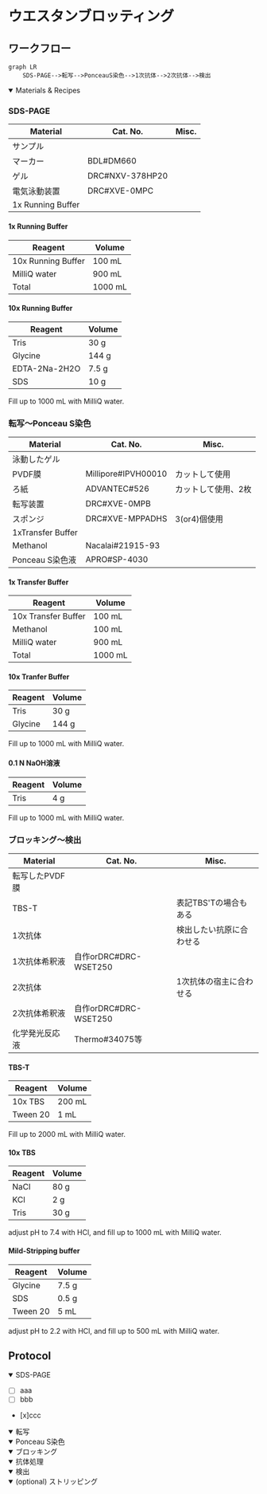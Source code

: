 # ウエスタンブロッティング

## ワークフロー

```mermaid
graph LR
    SDS-PAGE-->転写-->PonceauS染色-->1次抗体-->2次抗体-->検出
```



<details open>
<summary>Materials & Recipes</summary>

### SDS-PAGE

| Material          | Cat. No.        | Misc. |
| ----------------- | --------------- | ----- |
| サンプル          |                 |       |
| マーカー          | BDL#DM660       |       |
| ゲル              | DRC#NXV-378HP20 |       |
| 電気泳動装置      | DRC#XVE-0MPC    |       |
| 1x Running Buffer |                 |       |

#### 1x Running Buffer
| Reagent            | Volume  |
| ------------------ | ------- |
| 10x Running Buffer | 100 mL  |
| MilliQ water       | 900 mL  |
| Total              | 1000 mL |

#### 10x Running Buffer
| Reagent       | Volume |
| ------------- | ------ |
| Tris          | 30 g   |
| Glycine       | 144 g  |
| EDTA-2Na-2H2O | 7.5 g  |
| SDS           | 10 g   |
Fill up to 1000 mL with MilliQ water.

### 転写～Ponceau S染色
| Material          | Cat. No.            | Misc.               |
| ----------------- | ------------------- | ------------------- |
| 泳動したゲル      |                     |                     |
| PVDF膜            | Millipore#IPVH00010 | カットして使用      |
| ろ紙              | ADVANTEC#526        | カットして使用、2枚 |
| 転写装置          | DRC#XVE-0MPB        |                     |
| スポンジ          | DRC#XVE-MPPADHS     | 3(or4)個使用        |
| 1xTransfer Buffer |                     |                     |
| Methanol          | Nacalai#21915-93    |                     |
| Ponceau S染色液   | APRO#SP-4030        |                     |

#### 1x Transfer Buffer
| Reagent             | Volume  |
| ------------------- | ------- |
| 10x Transfer Buffer | 100 mL  |
| Methanol            | 100 mL  |
| MilliQ water        | 900 mL  |
| Total               | 1000 mL |

#### 10x Tranfer Buffer
| Reagent | Volume |
| ------- | ------ |
| Tris    | 30 g   |
| Glycine | 144 g  |
Fill up to 1000 mL with MilliQ water.

#### 0.1 N NaOH溶液
| Reagent | Volume |
| ------- | ------ |
| Tris    | 4 g    |
Fill up to 1000 mL with MilliQ water.

### ブロッキング～検出

| Material       | Cat. No.              | Misc.                    |
| -------------- | --------------------- | ------------------------ |
| 転写したPVDF膜 |                       |                          |
| TBS-T          |                       | 表記TBS'Tの場合もある    |
| 1次抗体        |                       | 検出したい抗原に合わせる |
| 1次抗体希釈液  | 自作orDRC#DRC-WSET250 |                          |
| 2次抗体        |                       | 1次抗体の宿主に合わせる  |
| 2次抗体希釈液  | 自作orDRC#DRC-WSET250 |                          |
| 化学発光反応液 | Thermo#34075等        |                          |

#### TBS-T
| Reagent  | Volume |
|----------|--------|
| 10x TBS  | 200 mL |
| Tween 20 | 1 mL   |
Fill up to 2000 mL with MilliQ water.

#### 10x TBS
| Reagent | Volume |
|---------|--------|
| NaCl    | 80 g   |
| KCl     | 2 g    |
| Tris    | 30 g   |
adjust pH to 7.4 with HCl, and fill up to 1000 mL with MilliQ water.

#### Mild-Stripping buffer
| Reagent  | Volume |
|----------|--------|
| Glycine  | 7.5 g  |
| SDS      | 0.5 g  |
| Tween 20 | 5 mL   |
adjust pH to 2.2 with HCl, and fill up to 500 mL with MilliQ water.

</details>

## Protocol

<details open>
<summary>SDS-PAGE</summary>

- [ ] aaa
- [ ] bbb
- [x]ccc

</details>

<details open>
<summary>転写</summary>

</details>

<details open>
<summary>Ponceau S染色</summary>

</details>

<details open>
<summary>ブロッキング</summary>

</details>

<details open>
<summary>抗体処理</summary>

</details>

<details open>
<summary>検出</summary>

</details>

<details open>
<summary>(optional) ストリッピング</summary>

</details>
